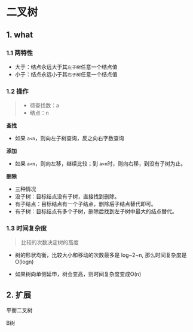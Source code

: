 # 二叉树

## 1. what

### 1.1 两特性

+ 大于：结点永远大于其`左子树`任意一个结点值
+ 小于：结点永远小于其`右子树`任意一个结点值

### 1.2 操作

> + 待查找数：a
> + 结点：n

**查找**

+ 如果 `a<n`，则向左子树查询，反之向右字数查询

**添加**

+ 如果 `a<n`，则向左移，继续比较；到 `a>n`时，则向右移，到没有子树为止。

**删除**

+ 三种情况
+ 没子树：目标结点没有子树，直接找到删除。
+ 有子结点：目标结点有一个子结点，删除后子结点替代即可。
+ 有子树：目标结点有多个子树，删除后找到左子树中最大的结点替代。

### 1.3 时间复杂度

> 比较的次数决定树的高度

[^n]: 结点数

+ 树的形状均衡，比较大小和移动的次数最多是 log~2~n, 那么时间复杂度是O(logn)

+ 如果树向单侧延申，树会变高，则时间复杂度变成O(n)

## 2. 扩展

平衡二叉树

B树